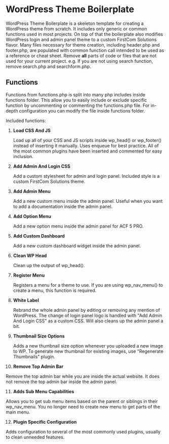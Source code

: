 # WordPress Theme Boilerplate

WordPress Theme Boilerplate is a skeleton template for creating a WordPress theme from scratch. It includes only generic or common functions used in most projects. On top of that the boilerplate also modifies WordPress login and admin panel theme to a custom FirstCom Solutions flavor. Many files necessary for theme creation, including header.php and footer.php, are populated with common function call intended to be used as a reference or cheat sheet. Remove **all** parts of code or files that are not used for your current project. e.g. If you are not using search function, remove search.php and searchform.php. 

## Functions

Functions from functions.php is split into many php includes inside functions folder. This allow you to easily include or exclude specific function by uncommenting or commenting the functions.php file. For in-depth configuration you can modify the file inside functions folder.

Included functions:

1. **Load CSS And JS**

   Load up all of your CSS and JS scripts inside wp_head() or wp_footer() instead of inserting it manually. Uses enqueue for best practice. All of the most common plugins have been inserted and commented for easy inclusion.
   
2. **Add Admin And Login CSS**

   Add a custom stylesheet for admin and login panel. Included style is a custom FirstCom Solutions theme.
   
3. **Add Admin Menu**

   Add a new custom menu inside the admin panel. Useful when you want to add a documentation inside the admin panel.
   
4. **Add Option Menu**

   Add a new option menu inside the admin panel for ACF 5 PRO.
   
5. **Add Custom Dashboard**

   Add a new custom dashboard widget inside the admin panel.
   
6. **Clean WP Head**

   Clean up the output of wp_head().
   
7. **Register Menu**

   Registers a menu for a theme to use. If you are using wp_nav_menu() to create a menu, this function is required.
   
8. **White Label**

   Rebrand the whole admin panel by editing or removing any mention of WordPress. The change of login panel logo is handled with "Add Admin And Login CSS" as a custom CSS. Will also cleans up the admin panel a bit.
   
9. **Thumbnail Size Options**

   Adds a new thumbnail size option whenever you uploaded a new image to WP. To generate new thumbnail for existing images, use "Regenerate Thumbnails" plugin.
   
10. **Remove Top Admin Bar**

   Remove the top admin bar while you are inside the actual website. It does not remove the top admin bar inside the admin panel.
   
11. **Adds Sub Menu Capabilities**
    
   Allows you to get sub menu items based on the parent or siblings in their wp_nav_menu. You no longer need to create new menu to get parts of the main menu.
   
12. **Plugin Specific Configuration**
    
   Adds configuration to several of the most commonly used plugins, usually to clean unneeded features.
